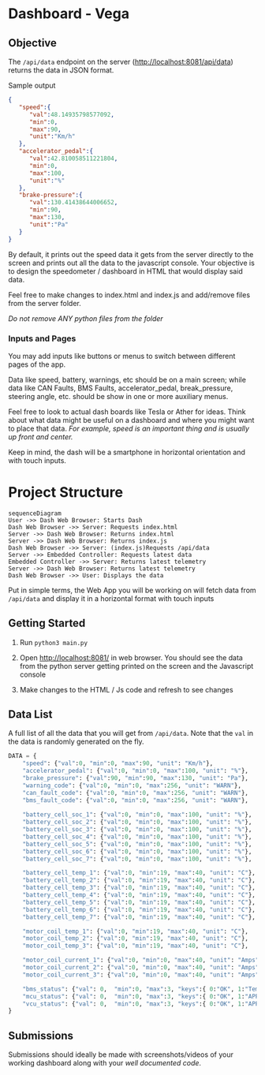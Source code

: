 # Dashboard - Vega

## Objective
The `/api/data` endpoint on the server ([http://localhost:8081/api/data](http://localhost:8081/api/data)) returns the data in JSON format.

Sample output
```json
{
   "speed":{
      "val":48.14935798577092,
      "min":0,
      "max":90,
      "unit":"Km/h"
   },
   "accelerator_pedal":{
      "val":42.810058511221804,
      "min":0,
      "max":100,
      "unit":"%"
   },
   "brake-pressure":{
      "val":130.41438644006652,
      "min":90,
      "max":130,
      "unit":"Pa"
   }
}
```
By default, it prints out the speed data it gets from the server directly to the screen and prints out all the data to the javascript console.
Your objective is to design the speedometer / dashboard in HTML that would display said data.

Feel free to make changes to index.html and index.js and add/remove files from the server folder.

*Do not remove ANY python files from the folder*

### Inputs and Pages

You may add inputs like buttons or menus to switch between different pages of the app.

Data like speed, battery, warnings, etc should be on a main screen; while data like CAN Faults, BMS Faults, accelerator_pedal, break_pressure, steering angle, etc. should be show in one or more auxiliary menus.

Feel free to look to actual dash boards like Tesla or Ather for ideas. Think about what data might be useful on a dashboard and where you might want to place that data. *For example, speed is an important thing and is usually up front and center.*

Keep in mind, the dash will be a smartphone in horizontal orientation and with touch inputs.

# Project Structure

```mermaid 
sequenceDiagram
User ->> Dash Web Browser: Starts Dash
Dash Web Browser ->> Server: Requests index.html
Server ->> Dash Web Browser: Returns index.html
Server ->> Dash Web Browser: Returns index.js
Dash Web Browser ->> Server: (index.js)Requests /api/data
Server ->> Embedded Controller: Requests latest data
Embedded Controller ->> Server: Returns latest telemetry
Server ->> Dash Web Browser: Returns latest telemetry
Dash Web Browser ->> User: Displays the data
```
Put in simple terms, the Web App you will be working on will fetch data from `/api/data` and display it in a horizontal format with touch inputs

## Getting Started
1. Run ```python3 main.py```

2. Open  [http://localhost:8081/](http://localhost:8081/)  in web browser. You should see the data from the python server getting printed on the screen and the Javascript console
3. Make changes to the HTML / Js code and refresh to see changes

## Data List
A full list of all the data that you will get from `/api/data`. Note that the `val` in the data is randomly generated on the fly.
```python
DATA = {
	"speed": {"val":0, "min":0, "max":90, "unit": "Km/h"},
	"accelerator_pedal": {"val":0, "min":0, "max":100, "unit": "%"},
	"brake_pressure": {"val":90, "min":90, "max":130, "unit": "Pa"},
	"warning_code": {"val":0, "min":0, "max":256, "unit": "WARN"},
	"can_fault_code": {"val":0, "min":0, "max":256, "unit": "WARN"},
	"bms_fault_code": {"val":0, "min":0, "max":256, "unit": "WARN"},
	
	"battery_cell_soc_1": {"val":0, "min":0, "max":100, "unit": "%"},
	"battery_cell_soc_2": {"val":0, "min":0, "max":100, "unit": "%"},
	"battery_cell_soc_3": {"val":0, "min":0, "max":100, "unit": "%"},
	"battery_cell_soc_4": {"val":0, "min":0, "max":100, "unit": "%"},
	"battery_cell_soc_5": {"val":0, "min":0, "max":100, "unit": "%"},
	"battery_cell_soc_6": {"val":0, "min":0, "max":100, "unit": "%"},
	"battery_cell_soc_7": {"val":0, "min":0, "max":100, "unit": "%"},

	"battery_cell_temp_1": {"val":0, "min":19, "max":40, "unit": "C"},
	"battery_cell_temp_2": {"val":0, "min":19, "max":40, "unit": "C"},
	"battery_cell_temp_3": {"val":0, "min":19, "max":40, "unit": "C"},
	"battery_cell_temp_4": {"val":0, "min":19, "max":40, "unit": "C"},
	"battery_cell_temp_5": {"val":0, "min":19, "max":40, "unit": "C"},
	"battery_cell_temp_6": {"val":0, "min":19, "max":40, "unit": "C"},
	"battery_cell_temp_7": {"val":0, "min":19, "max":40, "unit": "C"},

	"motor_coil_temp_1": {"val":0, "min":19, "max":40, "unit": "C"},
	"motor_coil_temp_2": {"val":0, "min":19, "max":40, "unit": "C"},
	"motor_coil_temp_3": {"val":0, "min":19, "max":40, "unit": "C"},

	"motor_coil_current_1": {"val":0, "min":0, "max":40, "unit": "Amps"},
	"motor_coil_current_2": {"val":0, "min":0, "max":40, "unit": "Amps"},
	"motor_coil_current_3": {"val":0, "min":0, "max":40, "unit": "Amps"},

	"bms_status": {"val": 0,  "min":0, "max":3, "keys":{ 0:"OK", 1:"Temperature Warning", 2:"Battery Pack Pressure Warning", 3:"System Offline"}},
	"mcu_status": {"val": 0,  "min":0, "max":3, "keys":{ 0:"OK", 1:"APPS not connected", 2:"Motor not responding", 3:"High Voltage Fault"}},
	"vcu_status": {"val": 0,  "min":0, "max":3, "keys":{ 0:"OK", 1:"APPS not connected", 2:"MCU not responding", 3:"High Voltage Offline"}},
}
```

## Submissions
Submissions should ideally be made with screenshots/videos of your working dashboard along with your *well documented code*.